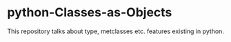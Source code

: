 # python-Classes-as-Objects
This repository talks about type, metclasses etc. features existing in python.
